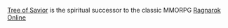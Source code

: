 [Tree of Savior](https://treeofsavior.com/) is the spiritual successor 
to the classic MMORPG [Ragnarok Online](iro.ragnarokonline.com/)
